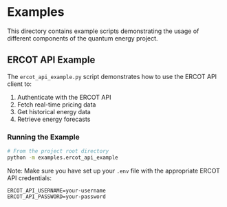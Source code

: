 # Examples

This directory contains example scripts demonstrating the usage of different components of the quantum energy project.

## ERCOT API Example

The `ercot_api_example.py` script demonstrates how to use the ERCOT API client to:

1. Authenticate with the ERCOT API
2. Fetch real-time pricing data
3. Get historical energy data
4. Retrieve energy forecasts

### Running the Example

```bash
# From the project root directory
python -m examples.ercot_api_example
```

Note: Make sure you have set up your `.env` file with the appropriate ERCOT API credentials:

```
ERCOT_API_USERNAME=your-username
ERCOT_API_PASSWORD=your-password
```
